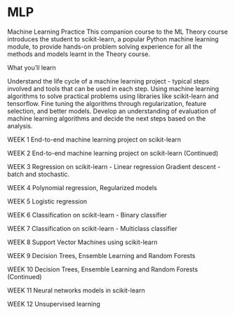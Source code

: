 # MLP
Machine Learning Practice  This companion course to the ML Theory course introduces the student to scikit-learn, a popular Python machine learning module, to provide hands-on problem solving experience for all the methods and models learnt in the Theory course.

What you’ll learn

Understand the life cycle of a machine learning project - typical steps involved and tools that can be used in each step.
Using machine learning algorithms to solve practical problems using libraries like scikit-learn and tensorflow.
Fine tuning the algorithms through regularization, feature selection, and better models.
Develop an understanding of evaluation of machine learning algorithms and decide the next steps based on the analysis.

WEEK 1	End-to-end machine learning project on scikit-learn

WEEK 2	End-to-end machine learning project on scikit-learn (Continued)

WEEK 3	Regression on scikit-learn - Linear regression Gradient descent - batch and stochastic.

WEEK 4	Polynomial regression, Regularized models

WEEK 5	Logistic regression

WEEK 6	Classification on scikit-learn - Binary classifier

WEEK 7	Classification on scikit-learn - Multiclass classifier

WEEK 8	Support Vector Machines using scikit-learn

WEEK 9	Decision Trees, Ensemble Learning and Random Forests

WEEK 10	Decision Trees, Ensemble Learning and Random Forests (Continued)

WEEK 11	Neural networks models in scikit-learn

WEEK 12	Unsupervised learning
